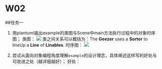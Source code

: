 # W02
##任务一
1. 用plantuml画出example的类图与Scene中main方法执行过程中的对象时序图；
类图：
![](http://www.plantuml.com/plantuml/png/PL9DRnGn3BtdLrXxocXtaBZcL7hf1I54WKlLGtRNR2CooIWVGAdwtx7pCSnEBvFOVl5xp-ERc7H8URB2k8JXXpuXtFj0rnS1iBTUdoLQdD2bg0Zoy3XmFX94bji5qsUh7GMlOjNZet7wQB4qYGJnqIJZdPpRHVNCe7vvS-wTEcnOwgtoNTkCb2O69ZfP7IFSvYDnLBbWfhdfN1aOTHKDV8-_zImR7_L0boUuypcSLs_NmiTmk1oEe819ANoZNK1zBmkGcSf8NcYcoPnUINOftpv_qUwd3FGf65MoZEHKCqKHwrice9rFJnWgjelknaaaALm4nKNHmwFOSr5QT9Vqj4XA_aC8-fcucZ-ndtEIjWOzUG33BneRZrssH0DSAtZNMKdAffFefIt587WTMh0jRctU8Vvj_x7F56WeDQtgiHuuaEAllKvU5yJOKtoFPJiKBqajpZf4B4iyqqVTfs3SPMWdJPGW-0TFEQ6C2MSL6w0lBXcgpUHLw_y0iedVPdPRh6BlpKuvXjtx7VXnXDsdtVLaHTtFMlTqRkkLgXJ61cYkRz2TysJ_0G00)
类之间关系可以概括为：The **Geezer** uses a **Sorter** to lineUp a **Line** of **Linables**.
时序图：
![](http://www.plantuml.com/plantuml/png/TL9DRnCn4BtxL-mjwO4BuaFA0HKESE60X3XLFJY9sQvmxSKxAn5EbK2qf2HHM-3G1YGG7n6eQMwijchuC_PcVmRZtM1C1BdapVZvpNkpNa-0AaYtEUb80KhomFuIgO2f2WOqMPQ4Ta0kcm5iiJkCFMMgPhYIF4vPofOa7Wc4JiQME8Ppre58YYG8PQgwYJklIq8QCLgAEb5C1GHSXe6dWIKIsZ8LNQfwjkbZ9DoMyZ9fC04HzEfR3Zl25TBeKg1jcbJs77Q4gwJX-_HnJRX6I1NkqeqwP2imUoVcF7VTEWlsunIQQqH8O86AmYq8Y9czkAwpR-N1zxB_nKoUwMn8R2EMIMHdB4uodHykpW_Cz9WmqGtiPU8sRDLTWGFAuGypUcjUd-binqpVw_a-gRvNHLoYLkskji7PG_ZjLsVvhRJTvkn-HVHk-YCI1lKv9d5zBxlzUn3ZeGMhbq7UL8hscck8xqQ2uh2DJMyXBa9nDlAseBF-ulYvMv8truk5pu5scugAHqah4h2nkVOdejDr6gXdgVfYZB6BuQ79Hth-hXXC_x6m2ZJ_biCFLtdSAKu_w_nJCVXO70rGhPpEpCKRCvx4dABlq_ziCMHm3mchEtGlXJrXdHHOqwgil9Znn7ij_UBbr_B3Azy1AN_kBYRxvVp8xEPcRyPbQ7sunxEEADtclm00)
 
2. 尝试从面向对象编程角度理解`example`的设计理念，具体阐述这样写的好处与可改进之处（越详细越好）；
好处：